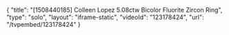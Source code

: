 {
    "title": "[1508440185] Colleen Lopez 5.08ctw Bicolor Fluorite   Zircon Ring",
    "type": "solo",
    "layout": "iframe-static",
    "videoId": "123178424",
    "url": "\/tvpembed\/123178424"
}